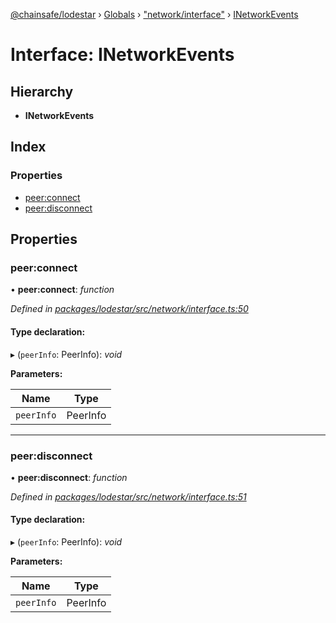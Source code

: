 [@chainsafe/lodestar](../README.md) › [Globals](../globals.md) › ["network/interface"](../modules/_network_interface_.md) › [INetworkEvents](_network_interface_.inetworkevents.md)

# Interface: INetworkEvents

## Hierarchy

* **INetworkEvents**

## Index

### Properties

* [peer:connect](_network_interface_.inetworkevents.md#peer:connect)
* [peer:disconnect](_network_interface_.inetworkevents.md#peer:disconnect)

## Properties

###  peer:connect

• **peer:connect**: *function*

*Defined in [packages/lodestar/src/network/interface.ts:50](https://github.com/ChainSafe/lodestar/blob/c806550/packages/lodestar/src/network/interface.ts#L50)*

#### Type declaration:

▸ (`peerInfo`: PeerInfo): *void*

**Parameters:**

Name | Type |
------ | ------ |
`peerInfo` | PeerInfo |

___

###  peer:disconnect

• **peer:disconnect**: *function*

*Defined in [packages/lodestar/src/network/interface.ts:51](https://github.com/ChainSafe/lodestar/blob/c806550/packages/lodestar/src/network/interface.ts#L51)*

#### Type declaration:

▸ (`peerInfo`: PeerInfo): *void*

**Parameters:**

Name | Type |
------ | ------ |
`peerInfo` | PeerInfo |
